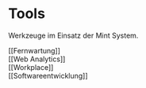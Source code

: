 # Tools
Werkzeuge im Einsatz der Mint System.

[[Fernwartung]]  
[[Web Analytics]]  
[[Workplace]]  
[[Softwareentwicklung]]